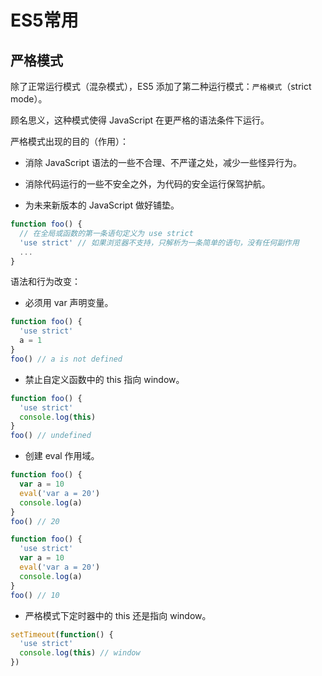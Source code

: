 # ES5常用

## 严格模式

除了正常运行模式（混杂模式），ES5 添加了第二种运行模式：`严格模式`（strict mode）。

顾名思义，这种模式使得 JavaScript 在更严格的语法条件下运行。

严格模式出现的目的（作用）：

- 消除 JavaScript 语法的一些不合理、不严谨之处，减少一些怪异行为。

- 消除代码运行的一些不安全之外，为代码的安全运行保驾护航。

- 为未来新版本的 JavaScript 做好铺垫。

```js
function foo() {
  // 在全局或函数的第一条语句定义为 use strict
  'use strict' // 如果浏览器不支持，只解析为一条简单的语句，没有任何副作用
  ...
}
```

语法和行为改变：

- 必须用 var 声明变量。

```js
function foo() {
  'use strict'
  a = 1
}
foo() // a is not defined
```

- 禁止自定义函数中的 this 指向 window。

```js
function foo() {
  'use strict'
  console.log(this)
}
foo() // undefined
```

- 创建 eval 作用域。

```js
function foo() {
  var a = 10
  eval('var a = 20')
  console.log(a)
}
foo() // 20

function foo() {
  'use strict'
  var a = 10
  eval('var a = 20')
  console.log(a)
}
foo() // 10
```

- 严格模式下定时器中的 this 还是指向 window。

```js
setTimeout(function() {
  'use strict'
  console.log(this) // window
})
```
